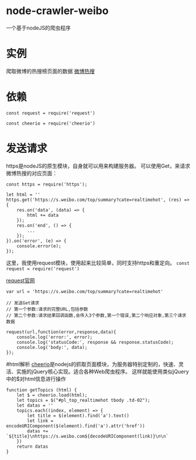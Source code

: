 # node-crawler-weibo
一个基于nodeJS的爬虫程序
# 实例
爬取微博的热搜榜页面的数据
[微博热搜](https://s.weibo.com/top/summary?cate=realtimehot)

# 依赖
```
const request = require('request')

const cheerio = require('cheerio')
```


# 发送请求
https是nodeJS的原生模块，自身就可以用来构建服务器。 可以使用Get，来请求微博热搜的对应页面：
```
const https = require('https');

let html = ''
https.get('https://s.weibo.com/top/summary?cate=realtimehot', (res) => {
    res.on('data', (data) => {
        html += data
    });
    res.on('end', () => {
        ...
    });
}).on('error', (e) => {
    console.error(e);
});
```

这里，我使用request模块，使用起来比较简单，同时支持https和重定向。
`const request = require('request')`

[request官网](https://github.com/request/request)


```
var url = 'https://s.weibo.com/top/summary?cate=realtimehot'

// 发送Get请求
// 第一个参数:请求的完整URL,包括参数
// 第二个参数:请求结果回调函数,会传入3个参数,第一个错误,第二个响应对象,第三个请求数据

request(url,function(error,response,data){
    console.log('error:', error);
    console.log('statusCode:', response && response.statusCode);
    console.log('body:', data);
});

```

#html解析
[cheerio](https://github.com/cheeriojs/cheerio)是nodejs的抓取页面模块，为服务器特别定制的，快速、灵活、实施的jQuery核心实现。适合各种Web爬虫程序。
这样就能使用类似jQuery中的$对html信息进行操作

```
function getTopics (html) {
    let $ = cheerio.load(html);
    let topics = $("#pl_top_realtimehot tbody .td-02");
    let datas = ''
    topics.each((index, element) => {
        let title = $(element).find('a').text()
        let link = encodeURIComponent($(element).find('a').attr('href'))
        datas += `${title}\nhttps://s.weibo.com${decodeURIComponent(link)}\n\n` 
    })
    return datas
}
```
